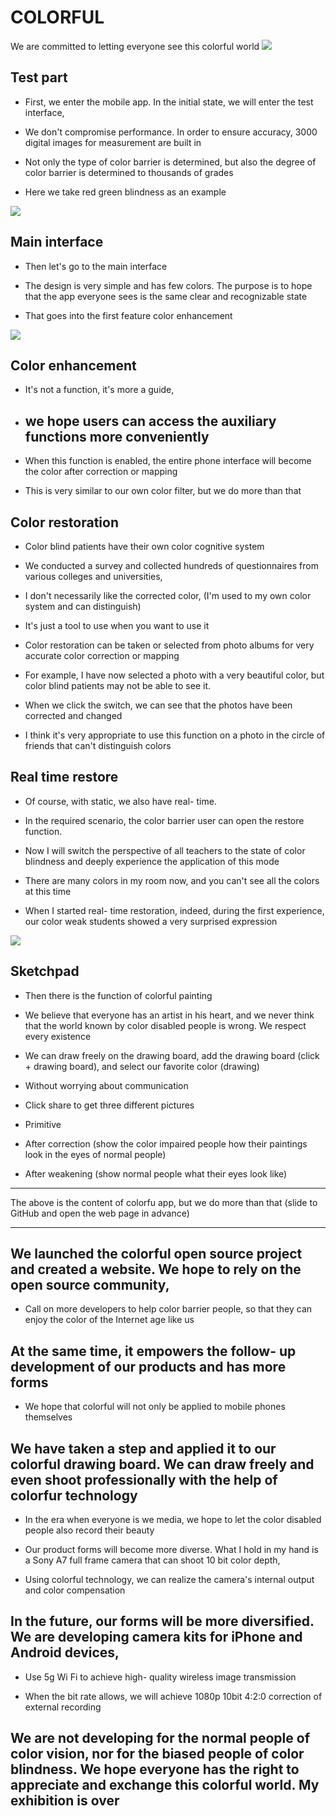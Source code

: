 # COLORFUL
We are committed to letting everyone see this colorful world
<img src="./data/icon.png">

## Test part

- First, we enter the mobile app. In the initial state, we will enter the test interface,

- We don't compromise performance. In order to ensure accuracy, 3000 digital images for measurement are built in

- Not only the type of color barrier is determined, but also the degree of color barrier is determined to thousands of grades

- Here we take red green blindness as an example
<img src="./data/tips.png">

## Main interface

- Then let's go to the main interface

- The design is very simple and has few colors. The purpose is to hope that the app everyone sees is the same clear and recognizable state

- That goes into the first feature color enhancement
<img src="./data/menu.png">

## Color enhancement

- It's not a function, it's more a guide,

- ## we hope users can access the auxiliary functions more conveniently

- When this function is enabled, the entire phone interface will become the color after correction or mapping

- This is very similar to our own color filter, but we do more than that


## Color restoration

- Color blind patients have their own color cognitive system

- We conducted a survey and collected hundreds of questionnaires from various colleges and universities,

- I don't necessarily like the corrected color, (I'm used to my own color system and can distinguish)

- It's just a tool to use when you want to use it

- Color restoration can be taken or selected from photo albums for very accurate color correction or mapping

- For example, I have now selected a photo with a very beautiful color, but color blind patients may not be able to see it.

- When we click the switch, we can see that the photos have been corrected and changed

- I think it's very appropriate to use this function on a photo in the circle of friends that can't distinguish colors

## Real time restore

- Of course, with static, we also have real- time.

- In the required scenario, the color barrier user can open the restore function.

- Now I will switch the perspective of all teachers to the state of color blindness and deeply experience the application of this mode

- There are many colors in my room now, and you can't see all the colors at this time

- When I started real- time restoration, indeed, during the first experience, our color weak students showed a very surprised expression
<img src="./data/compare.png">

## Sketchpad

- Then there is the function of colorful painting

- We believe that everyone has an artist in his heart, and we never think that the world known by color disabled people is wrong. We respect every existence

- We can draw freely on the drawing board, add the drawing board (click + drawing board), and select our favorite color (drawing)

- Without worrying about communication

- Click share to get three different pictures

- Primitive

- After correction (show the color impaired people how their paintings look in the eyes of normal people)

- After weakening (show normal people what their eyes look like)

- -  - -  - - 

The above is the content of colorfu app, but we do more than that (slide to GitHub and open the web page in advance)

- -  - -  - - 

## We launched the colorful open source project and created a website. We hope to rely on the open source community,

- Call on more developers to help color barrier people, so that they can enjoy the color of the Internet age like us

## At the same time, it empowers the follow- up development of our products and has more forms

- We hope that colorful will not only be applied to mobile phones themselves

## We have taken a step and applied it to our colorful drawing board. We can draw freely and even shoot professionally with the help of colorfur technology

- In the era when everyone is we media, we hope to let the color disabled people also record their beauty

- Our product forms will become more diverse. What I hold in my hand is a Sony A7 full frame camera that can shoot 10 bit color depth,

- Using colorful technology, we can realize the camera's internal output and color compensation

## In the future, our forms will be more diversified. We are developing camera kits for iPhone and Android devices,

- Use 5g Wi Fi to achieve high- quality wireless image transmission

- When the bit rate allows, we will achieve 1080p 10bit 4:2:0 correction of external recording

## We are not developing for the normal people of color vision, nor for the biased people of color blindness. We hope everyone has the right to appreciate and exchange this colorful world. My exhibition is over